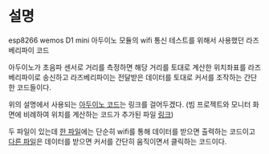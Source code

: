 # 설명

esp8266 wemos D1 mini 아두이노 모듈의 wifi 통신 테스트를 위해서 사용했던 라즈베리파이 코드

아두이노가 초음파 센서로 거리를 측정하면 해당 거리를 토대로 계산한 위치좌표를 라즈베리파이로 송신하고 라즈베리파이는 전달받은 데이터를 토대로 커서를 조작하는 간단한 코드들이다.

위의 설명에서 사용되는 [아두이노 코드](../../../arduino/codes/esp8266_server_ultrasonic/esp8266_server_ultrasonic.ino)는 링크를 걸어두겠다. (빔 프로젝트와 모니터 화면에 비례하여 위치를 계산하는 코드가 추가된 파일 [링크](../../../arduino/codes/esp8266_server/esp8266_server.ino))

두 파일이 있는데 [한 파일](./esp8266_client.py)에는 단순히 wifi를 통해 데이터를 받으면 출력하는 코드이고 [다른 파일](./esp8266_client_gui.py)은 데이터를 받으면 커서를 간단히 움직이면서 클릭하는 코드이다.